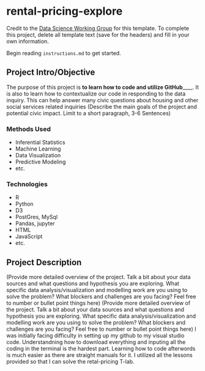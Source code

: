 # rental-pricing-explore

Credit to the [Data Science Working Group](http://datascience.codeforsanfrancisco.org) for this template. To complete this project, delete all template text (save for the headers) and fill in your own information.

Begin reading `instructions.md` to get started.

## Project Intro/Objective
The purpose of this project is __to learn how to code and utilize GitHub______. It is also to learn how to contextualize our code in responding to the data inquiry. This can help answer many civic questions about housing and other social services related inquiries (Describe the main goals of the project and potential civic impact. Limit to a short paragraph, 3-6 Sentences)


### Methods Used
* Inferential Statistics
* Machine Learning
* Data Visualization
* Predictive Modeling
* etc.

### Technologies
* R 
* Python
* D3
* PostGres, MySql
* Pandas, jupyter
* HTML
* JavaScript
* etc. 

## Project Description
(Provide more detailed overview of the project.  Talk a bit about your data sources and what questions and hypothesis you are exploring. What specific data analysis/visualization and modelling work are you using to solve the problem? What blockers and challenges are you facing?  Feel free to number or bullet point things here)
(Provide more detailed overview of the project.  Talk a bit about your data sources and what questions and hypothesis you are exploring. What specific data analysis/visualization and modelling work are you using to solve the problem? What blockers and challenges are you facing?  Feel free to number or bullet point things here)
I was initially facing difficulty in setting up my github to my visual studio code. Understandning how to download everything and inputing all the coding in the terminal is the hardest part. Learning how to code afterwords is much easier as there are straight manuals for it. I utilized all the lessons provided so that I can solve the retal-pricing T-lab.
